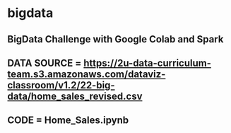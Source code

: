 # bigdata
## BigData Challenge with Google Colab and Spark
## DATA SOURCE = https://2u-data-curriculum-team.s3.amazonaws.com/dataviz-classroom/v1.2/22-big-data/home_sales_revised.csv

## CODE = Home_Sales.ipynb
